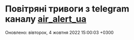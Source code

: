 # Повітряні тривоги з telegram каналу [air_alert_ua](https://t.me/air_alert_ua)

Оновлено:
вівторок, 4 жовтня 2022 15:00:03 +0300
